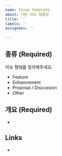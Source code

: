 ```yaml
---
name: Issue template
about: 기본 이슈 템플릿
title: ''
labels: ''
assignees: ''

---
```


## 종류 (Required)

이슈 형태를 정의해주세요.

- Feature
- Enhancement
- Proposal / Discussion
- Other

## 개요 (Required)

- 

## Links	

-
